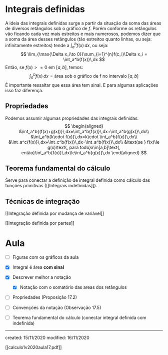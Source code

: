 # Integrais definidas
A ideia das integrais definidas surge a partir da situação da soma das áreas de diversos retângulos sob o gráfico de $f$. Porém conforme os retângulos vão ficando cada vez mais estreitos e mais numerosos, podemos dizer que a soma da área desses retângulos (tão estreitos quanto linhas, ou seja: infinitamente estreitos) tende a $\displaystyle\int_a^b{f(x)}\,dx$, ou seja:
$$
\lim_{\max{\Delta x_i\to 0}}\sum_{i=1}^{n}f(c_i)\Delta x_i = \int_a^b{f(x)}\,dx
$$
Então, se $f(x)>=0$ em $[a,b]$, temos:
$$
\int_a^b{f(x)}\,dx=\text{área sob o gráfico de f no intervalo } [a,b]
$$
É importante ressaltar que essa área tem sinal. E para algumas aplicações isso faz diferença.

## Propriedades
Podemos assumir algumas propriedades das integrais definidas:
$$
\begin{aligned}
&\int_a^b{(f(x)+g(x))}\,dx=\int_a^b{f(x)}\,dx+\int_a^b{g(x)}\,dx\\
&\int_a^b{k\cdot f(x)}\,dx=k\cdot \int_a^b{f(x)}\,dx\\
&\int_a^c{f(x)}\,dx+\int_c^b{f(x)}\,dx=\int_a^b{f(x)}\,dx\\
&\text{se } f(x)\le g(x)\text{, para todo}x\in[a,b]\text{, então}\int_a^b{f(x)}\,dx\le\int_a^b{g(x)}\,dx
\end{aligned}
$$


## Teorema fundamental do cálculo
Serve para conectar a definição de integral definida como cálculo das funções primitivas ([[Integrais indefinidas]]).

## Técnicas de integração 
[[Integração definida por mudança de variável]]

[[Integração definida por partes]]

# Aula
- [ ] Figuras com os gráficos da aula
- [X] Integral é área **com sinal**
- [X] Descrever melhor a notação
	- [X] Notação com o somatório das areas dos retângulos
- [ ] Propriedades (Proposição 17.2)
- [ ] Convenções da notação (Observação 17.5)
- [ ] Teorema fundamental do cálculo (conectar integral definida com indefinida)
		

---

created: 15/11/2020
modified: 16/11/2020

[[calculo1v2020aula17.pdf]]
